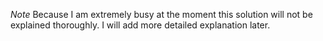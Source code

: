 *Note* Because I am extremely busy at the moment this solution will not be explained thoroughly. I will add more detailed explanation later.

